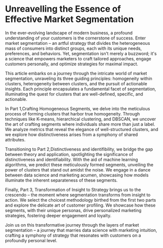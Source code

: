 # Unreavelling the Essence of Effective Market Segmentation

In the ever-evolving landscape of modern business, a profound understanding of your customers is the cornerstone of success. Enter market segmentation – an artful strategy that divides the heterogeneous mass of consumers into distinct groups, each with its unique needs, preferences, and behaviors. Yet, segmentation isn't merely a buzzword; it's a science that empowers marketers to craft tailored approaches, engage customers personally, and optimize strategies for maximal impact.

This article embarks on a journey through the intricate world of market segmentation, unraveling its three guiding principles: homogeneity within clusters, heterogeneity between clusters, and the pursuit of actionable insights. Each principle encapsulates a fundamental facet of segmentation, illuminating the quest for clusters that are well-defined, specific, and actionable.

In Part 1,Crafting Homogeneous Segments, we delve into the meticulous process of forming clusters that harbor true homogeneity. Through techniques like K-means, hierarchical clustering, and DBSCAN, we uncover the art of crafting segments where individuals share more than just a label. We analyze metrics that reveal the elegance of well-structured clusters, and we explore how distinctiveness arises from a symphony of shared attributes.

Transitioning to Part 2,Distinctiveness and identifibility, we bridge the gap between theory and application, spotlighting the significance of distinctiveness and identifiability. With the aid of machine learning algorithms, we predict these meticulously formed segments, unveiling the power of clusters that stand out amidst the noise. We engage in a dance between data science and marketing acumen, showcasing how models illuminate the inherent separateness of these segments.

Finally, Part 3, Transformation of Insight to Strategy brings us to the crescendo – the moment where segmentation transforms from insight to action. We select the choicest methodology birthed from the first two parts and explore the delicate art of customer profiling. We showcase how these segments, with their unique personas, drive personalized marketing strategies, fostering deeper engagement and loyalty.

Join us on this transformative journey through the layers of market segmentation – a journey that marries data science with marketing intuition, crafting a symphony of strategy that resonates with customers on a profoundly personal level.
